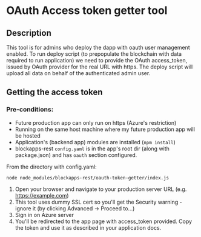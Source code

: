 # OAuth Access token getter tool

## Description
This tool is for admins who deploy the dapp with oauth user management enabled.
To run deploy script (to prepopulate the blockchain with data required to run application) we need to provide the OAuth access_token, 
issued by OAuth provider for the real URL with https.
The deploy script will upload all data on behalf of the authenticated admin user.

## Getting the access token
### Pre-conditions:
- Future production app can only run on https (Azure's restriction)
- Running on the same host machine where my future production app will be hosted
- Application's (backend app) modules are installed (`npm install`)
- blockapps-rest `config.yaml` is in the app's root dir (along with package.json) and has `oauth` section configured.

From the directory with config.yaml:
```
node node_modules/blockapps-rest/oauth-token-getter/index.js
```

1. Open your browser and navigate to your production server URL (e.g. https://example.com)
2. This tool uses dummy SSL cert so you'll get the Security warning - ignore it (by clicking Advanced -> Proceed to...)
3. Sign in on Azure server
4. You'll be redirected to the app page with access_token provided. Copy the token and use it as described in your application docs.
